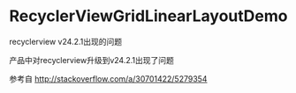 # RecyclerViewGridLinearLayoutDemo
recyclerview v24.2.1出现的问题

产品中对recyclerview升级到v24.2.1出现了问题

参考自 http://stackoverflow.com/a/30701422/5279354
